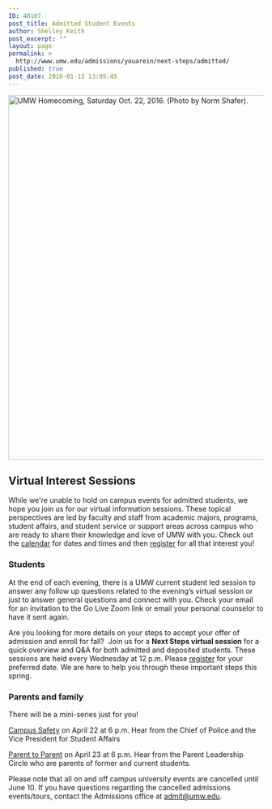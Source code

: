 ```yaml
---
ID: 48107
post_title: Admitted Student Events
author: Shelley Keith
post_excerpt: ""
layout: page
permalink: >
  http://www.umw.edu/admissions/youarein/next-steps/admitted/
published: true
post_date: 2016-01-13 13:05:45
---
```

<img class="alignleft wp-image-48254 size-page-feature-uncropped" src="http://www.umw.edu/admissions/wp-content/uploads/sites/6/2016/01/Homecoming-20-1140x744.jpg" alt="UMW Homecoming, Saturday Oct. 22, 2016. (Photo by Norm Shafer)." width="1100" height="718" />
<h2>Virtual Interest Sessions</h2>
While we're unable to hold on campus events for admitted students, we hope you join us for our virtual information sessions. These topical perspectives are led by faculty and staff from academic majors, programs, student affairs, and student service or support areas across campus who are ready to share their knowledge and love of UMW with you. Check out the <a href="http://www.umw.edu/admissions/wp-content/uploads/sites/6/2020/04/CALENDAR-UMW-Admitted-Student-Webinars-April-2020.pdf">calendar</a> for dates and times and then <a href="https://admissions.umw.edu/portal/webinars">register</a> for all that interest you!
<h3>Students</h3>
At the end of each evening, there is a UMW current student led session to answer any follow up questions related to the evening’s virtual session or just to answer general questions and connect with you. Check your email for an invitation to the Go Live Zoom link or email your personal counselor to have it sent again.

Are you looking for more details on your steps to accept your offer of admission and enroll for fall?  Join us for a <strong>Next Steps virtual session</strong> for a quick overview and Q&amp;A for both admitted and deposited students. These sessions are held every Wednesday at 12 p.m. Please <a href="https://admissions.umw.edu/portal/webinars">register</a> for your preferred date. We are here to help you through these important steps this spring.
<h3>Parents and family</h3>
There will be a mini-series just for you!

<a href="https://admissions.umw.edu/register/CampusSafetyApril2020">Campus Safety</a> on April 22 at 6 p.m. Hear from the Chief of Police and the Vice President for Student Affairs

<a href="https://admissions.umw.edu/register/ParenttoParentApril2020">Parent to Parent</a> on April 23 at 6 p.m. Hear from the Parent Leadership Circle who are parents of former and current students.

Please note that all on and off campus university events are cancelled until June 10. If you have questions regarding the cancelled admissions events/tours, contact the Admissions office at <a href="mailto:admit@umw.edu">admit@umw.edu</a>.

&nbsp;